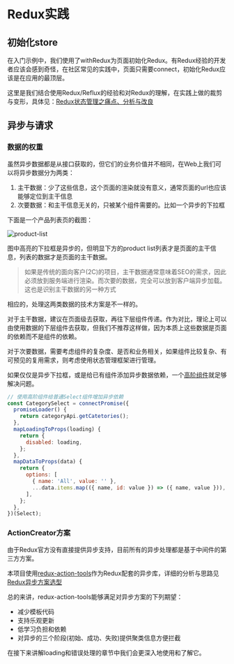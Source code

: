 # Redux实践

## 初始化store

在入门示例中，我们使用了withRedux为页面初始化Redux。有Redux经验的开发者应该会感到奇怪，在社区常见的实践中，页面只需要connect，初始化Redux应该是在应用的最顶层。

这里是我们结合使用Redux/Reflux的经验和对Redux的理解，在实践上做的裁剪与变形，具体见：[Redux状态管理之痛点、分析与改良](https://zhuanlan.zhihu.com/p/27093191)

## 异步与请求

### 数据的权重

虽然异步数据都是从接口获取的，但它们的业务价值并不相同，在Web上我们可以将异步数据分为两类：

1. 主干数据：少了这些信息，这个页面的渲染就没有意义，通常页面的url也应该能够定位到主干信息
2. 次要数据：和主干信息无关的，只被某个组件需要的。比如一个异步的下拉框

下面是一个产品列表页的截图：

![product-list](http://oqt8yhdub.bkt.clouddn.com/product-list.png)

图中高亮的下拉框是异步的，但明显下方的product list列表才是页面的主干信息，列表的数据才是页面的主干数据。

> 如果是传统的面向客户(2C)的项目，主干数据通常意味着SEO的需求，因此必须放到服务端进行渲染。而次要的数据，完全可以放到客户端异步加载。这也是识别主干数据的另一种方式

相应的，处理这两类数据的技术方案是不一样的。

对于主干数据，建议在页面级去获取，再往下层组件传递。作为对比，理论上可以由使用数据的下层组件去获取，但我们不推荐这样做，因为本质上这些数据是页面的依赖而不是组件的依赖。

对于次要数据，需要考虑组件的复杂度、是否和业务相关，如果组件比较复杂、有可预见的复用需求，则考虑使用状态管理框架进行管理。

如果仅仅是异步下拉框，或是给已有组件添加异步数据依赖，一个[高阶组件](https://segmentfault.com/a/1190000004598113#articleHeader2)就足够解决问题。

```js
// 使用高阶组件给普通Select组件增加异步依赖
const CategorySelect = connectPromise({
  promiseLoader() {
    return categoryApi.getCatetories();
  },
  mapLoadingToProps(loading) {
    return {
      disabled: loading,
    };
  },
  mapDataToProps(data) {
    return {
      options: [
        { name: 'All', value: '' },
        ...data.items.map(({ name, id: value }) => ({ name, value })),
      ],
    };
  },
})(Select);
```

### ActionCreator方案

由于Redux官方没有直接提供异步支持，目前所有的异步处理都是基于中间件的第三方方案。

本项目使用[redux-action-tools](https://github.com/kpaxqin/redux-action-tools)作为Redux配套的异步库，详细的分析与思路见[Redux异步方案选型](https://zhuanlan.zhihu.com/p/24337401?group_id=850351553125711872)

总的来讲，redux-action-tools能够满足对异步方案的下列期望：

* 减少模板代码 
* 支持乐观更新 
* 低学习负担和依赖 
* 对异步的三个阶段(初始、成功、失败)提供聚类信息方便拦截

在接下来讲解loading和错误处理的章节中我们会更深入地使用和了解它。